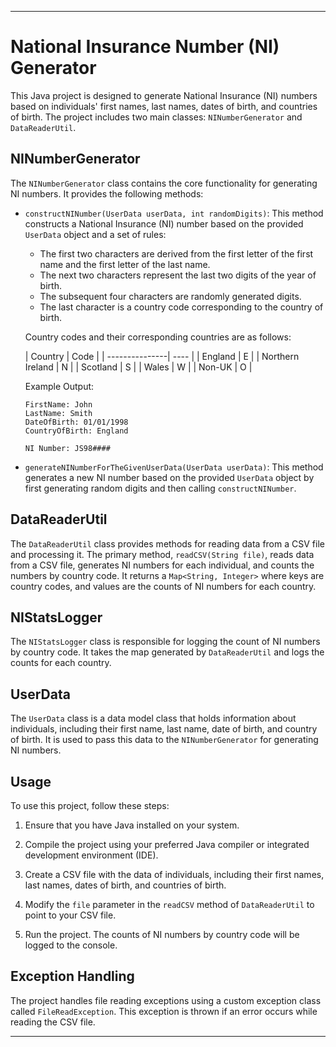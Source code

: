 
---

# National Insurance Number (NI) Generator

This Java project is designed to generate National Insurance (NI) numbers based on individuals' first names, last names, dates of birth, and countries of birth. The project includes two main classes: `NINumberGenerator` and `DataReaderUtil`.

## NINumberGenerator

The `NINumberGenerator` class contains the core functionality for generating NI numbers. It provides the following methods:

- `constructNINumber(UserData userData, int randomDigits)`: This method constructs a National Insurance (NI) number based on the provided `UserData` object and a set of rules:

  - The first two characters are derived from the first letter of the first name and the first letter of the last name.
  - The next two characters represent the last two digits of the year of birth.
  - The subsequent four characters are randomly generated digits.
  - The last character is a country code corresponding to the country of birth.

  Country codes and their corresponding countries are as follows:

  | Country          | Code |
| ---------------| ---- |
  | England          | E    |
  | Northern Ireland | N    |
  | Scotland         | S    |
  | Wales            | W    |
  | Non-UK           | O    |

  Example Output:
  ```
  FirstName: John
  LastName: Smith
  DateOfBirth: 01/01/1998
  CountryOfBirth: England

  NI Number: JS98####
  ```

- `generateNINumberForTheGivenUserData(UserData userData)`: This method generates a new NI number based on the provided `UserData` object by first generating random digits and then calling `constructNINumber`.

## DataReaderUtil

The `DataReaderUtil` class provides methods for reading data from a CSV file and processing it. The primary method, `readCSV(String file)`, reads data from a CSV file, generates NI numbers for each individual, and counts the numbers by country code. It returns a `Map<String, Integer>` where keys are country codes, and values are the counts of NI numbers for each country.

## NIStatsLogger

The `NIStatsLogger` class is responsible for logging the count of NI numbers by country code. It takes the map generated by `DataReaderUtil` and logs the counts for each country.

## UserData

The `UserData` class is a data model class that holds information about individuals, including their first name, last name, date of birth, and country of birth. It is used to pass this data to the `NINumberGenerator` for generating NI numbers.

## Usage

To use this project, follow these steps:

1. Ensure that you have Java installed on your system.

2. Compile the project using your preferred Java compiler or integrated development environment (IDE).

3. Create a CSV file with the data of individuals, including their first names, last names, dates of birth, and countries of birth.

4. Modify the `file` parameter in the `readCSV` method of `DataReaderUtil` to point to your CSV file.

5. Run the project. The counts of NI numbers by country code will be logged to the console.

## Exception Handling

The project handles file reading exceptions using a custom exception class called `FileReadException`. This exception is thrown if an error occurs while reading the CSV file.

---

